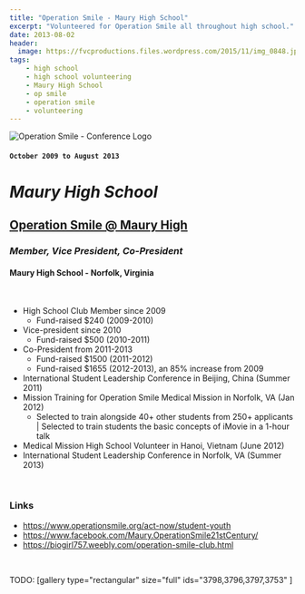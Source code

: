 ```yaml
---
title: "Operation Smile - Maury High School"
excerpt: "Volunteered for Operation Smile all throughout high school."
date: 2013-08-02
header:
  image: https://fvcproductions.files.wordpress.com/2015/11/img_0848.jpg
tags:
    - high school
    - high school volunteering
    - Maury High School
    - op smile
    - operation smile
    - volunteering
---
```


![Operation Smile - Conference
Logo](https://fvcproductions.files.wordpress.com/2015/11/conferencelogos-002-copy.png)

#### `October 2009 to August 2013`

*Maury High School*
===================

**[Operation Smile @ Maury High](https://biogirl757.weebly.com/operation-smile-club.html "ISLC")**
-

### ***Member, Vice President, Co-President***

#### Maury High School - Norfolk, Virginia

 

-   High School Club Member since 2009
    -   Fund-raised \$240 (2009-2010)
-   Vice-president since 2010
    -   Fund-raised \$500 (2010-2011)
-   Co-President from 2011-2013
    -   Fund-raised \$1500 (2011-2012)
    -   Fund-raised \$1655 (2012-2013), an 85% increase from 2009
-   International Student Leadership Conference in Beijing, China
    (Summer 2011)
-   Mission Training for Operation Smile Medical Mission in Norfolk, VA
    (Jan 2012)
    -   Selected to train alongside 40+ other students from 250+
        applicants | Selected to train students the basic concepts of
        iMovie in a 1-hour talk
-   Medical Mission High School Volunteer in Hanoi, Vietnam (June 2012)
-   International Student Leadership Conference in Norfolk, VA
    (Summer 2013)

 

### Links

-   <https://www.operationsmile.org/act-now/student-youth>
-   <https://www.facebook.com/Maury.OperationSmile21stCentury/>
-   <https://biogirl757.weebly.com/operation-smile-club.html>

 

TODO: [gallery type="rectangular" size="full" ids="3798,3796,3797,3753"
]
